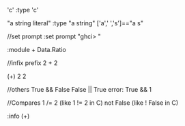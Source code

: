 'c'
:type 'c'

"a string literal"
:type "a string"
['a',' ','s']=="a s"


//set prompt
:set prompt "ghci> "


:module + Data.Ratio


//infix prefix
2 + 2

(+) 2 2


//others
True && False
False || True
error: True && 1

//Compares 
1 /= 2  (like  1 != 2 in C)
not False (like ! False in C)

:info (+)
